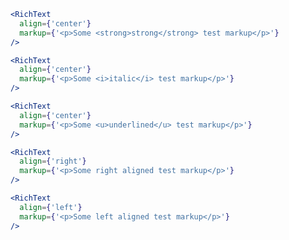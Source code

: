 
```jsx harmony
<RichText
  align={'center'}
  markup={'<p>Some <strong>strong</strong> test markup</p>'}
/>
```

```jsx harmony
<RichText
  align={'center'}
  markup={'<p>Some <i>italic</i> test markup</p>'}
/>
```

```jsx harmony
<RichText
  align={'center'}
  markup={'<p>Some <u>underlined</u> test markup</p>'}
/>
```

```jsx harmony
<RichText
  align={'right'}
  markup={'<p>Some right aligned test markup</p>'}
/>
```

```jsx harmony
<RichText
  align={'left'}
  markup={'<p>Some left aligned test markup</p>'}
/>
```
